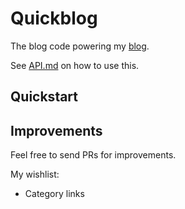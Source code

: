 # Quickblog

The blog code powering my [blog](https://blog.michielborkent.nl/).

See [API.md](API.md) on how to use this.

## Quickstart



## Improvements

Feel free to send PRs for improvements.

My wishlist:

- Category links
